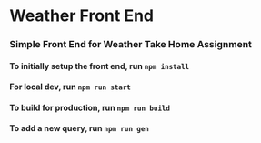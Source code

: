 # Weather Front End

### Simple Front End for Weather Take Home Assignment

#### To initially setup the front end, run `npm install`

#### For local dev, run `npm run start`

#### To build for production, run `npm run build`

#### To add a new query, run `npm run gen`
